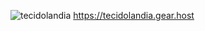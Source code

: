 ![tecidolandia](https://user-images.githubusercontent.com/92120746/200668617-ba6b8341-8331-4329-8bd9-6893e8ae3351.png)
https://tecidolandia.gear.host
